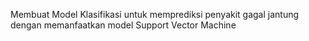 Membuat Model Klasifikasi untuk memprediksi penyakit gagal jantung dengan memanfaatkan model Support Vector Machine
